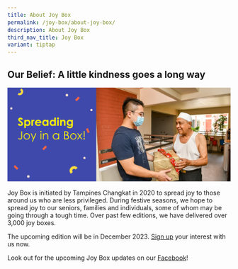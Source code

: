 ```yaml
---
title: About Joy Box
permalink: /joy-box/about-joy-box/
description: About Joy Box
third_nav_title: Joy Box
variant: tiptap
---
```

## Our Belief: A little kindness goes a long way

![](/images/Joy%20Box/Joy%20Box%20Banner1.png)

Joy Box is initiated by Tampines Changkat in 2020 to spread joy to those around us who are less privileged. During festive seasons, we hope to spread joy to our seniors, families and individuals, some of whom may be going through a tough time. Over past few editions, we have delivered over 3,000 joy boxes.

The upcoming edition will be in December 2023. [Sign up]( https://go.gov.sg/joybox2023) your interest with us now.

Look out for the upcoming Joy Box updates on our [Facebook](https://www.facebook.com/tampines.changkat)!
